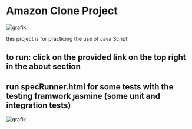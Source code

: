 # Amazon Clone Project

![grafik](https://github.com/rico-td/project-amazon-clone/assets/151479600/0ccfdcc3-35a7-41fe-a714-f3177458af50)

this project is for practicing the use of Java Script.

## to run: click on the provided link on the top right in the about section
  
## run specRunner.html for some tests with the testing framwork jasmine (some unit and integration tests)

![grafik](https://github.com/rico-td/project-amazon-clone/assets/151479600/38d36ae1-6abe-41f9-b4f4-499f6702df04)

